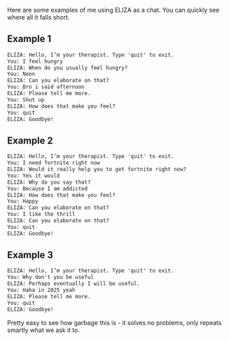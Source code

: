 Here are some examples of me using ELIZA as a chat. You can quickly see where all it falls short.

## Example 1
```txt
ELIZA: Hello, I’m your therapist. Type 'quit' to exit.
You: I feel hungry 
ELIZA: When do you usually feel hungry?
You: Noon
ELIZA: Can you elaborate on that?
You: Bro i said afternoon
ELIZA: Please tell me more.
You: Shut up
ELIZA: How does that make you feel?
You: quit
ELIZA: Goodbye!
```

## Example 2
```txt
ELIZA: Hello, I’m your therapist. Type 'quit' to exit.
You: I need fortnite right now
ELIZA: Would it really help you to get fortnite right now?
You: Yes it would
ELIZA: Why do you say that?
You: Because I am addicted
ELIZA: How does that make you feel?
You: Happy
ELIZA: Can you elaborate on that?
You: I like the thrill
ELIZA: Can you elaborate on that?
You: quit
ELIZA: Goodbye!
```

## Example 3
```txt
ELIZA: Hello, I’m your therapist. Type 'quit' to exit.
You: Why don't you be useful
ELIZA: Perhaps eventually I will be useful.
You: Haha in 2025 yeah
ELIZA: Please tell me more.
You: quit
ELIZA: Goodbye!
```

Pretty easy to see how garbage this is - it solves no problems, only repeats smartly what we ask it to.